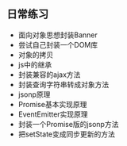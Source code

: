 ## 日常练习

- 面向对象思想封装Banner
- 尝试自己封装一个DOM库
- 对象的拷贝
- js中的继承
- 封装兼容的ajax方法
- 封装查询字符串转成对象方法
- jsonp原理
- Promise基本实现原理
- EventEmitter实现原理
- 封装一个Promise版的jsonp方法
- 把setState变成同步更新的方法